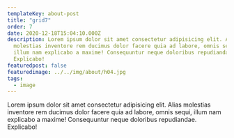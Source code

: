 ```yaml
---
templateKey: about-post
title: "grid7"
order: 7
date: 2020-12-18T15:04:10.000Z
description: Lorem ipsum dolor sit amet consectetur adipisicing elit. Alias
  molestias inventore rem ducimus dolor facere quia ad labore, omnis sequi,
  illum nam explicabo a maxime! Consequuntur neque doloribus repudiandae.
  Explicabo!
featuredpost: false
featuredimage: ../../img/about/h04.jpg
tags:
  - image
---
```

Lorem ipsum dolor sit amet consectetur adipisicing elit. Alias
  molestias inventore rem ducimus dolor facere quia ad labore, omnis sequi,
  illum nam explicabo a maxime! Consequuntur neque doloribus repudiandae.
  Explicabo!